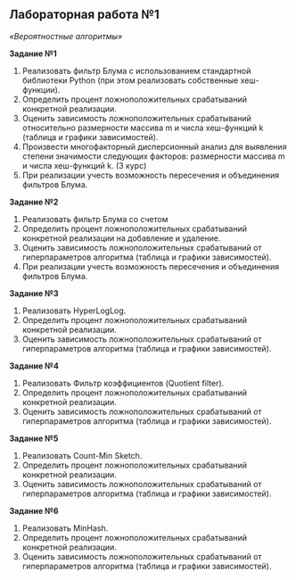## Лабораторная работа №1 ##
_«Вероятностные алгоритмы»_

**Задание №1**

1. Реализовать фильтр Блума с использованием стандартной библиотеки Python (при этом реализовать собственные хеш-функции).
2. Определить процент ложноположительных срабатываний конкретной реализации.
3. Оценить зависимость ложноположительных срабатываний относительно размерности массива m и числа хеш-функций k (таблица и графики зависимостей).
4. Произвести многофакторный дисперсионный анализ для выявления степени значимости следующих факторов: размерности массива m и числа хеш-функций k. (3 курс)
5. При реализации учесть возможность пересечения и объединения фильтров Блума.

**Задание №2**

1. Реализовать фильтр Блума со счетом
2. Определить процент ложноположительных срабатываний конкретной реализации на добавление и удаление.
3. Оценить зависимость ложноположительных срабатываний от гиперпараметров алгоритма (таблица и графики зависимостей).
4. При реализации учесть возможность пересечения и объединения фильтров Блума.

**Задание №3**

1. Реализовать HyperLogLog.
2. Определить процент ложноположительных срабатываний конкретной реализации.
3. Оценить зависимость ложноположительных срабатываний от гиперпараметров алгоритма (таблица и графики зависимостей).

**Задание №4**

1. Реализовать Фильтр коэффициентов (Quotient filter).
2. Определить процент ложноположительных срабатываний конкретной реализации.
3. Оценить зависимость ложноположительных срабатываний от гиперпараметров алгоритма (таблица и графики зависимостей).

**Задание №5**

1. Реализовать Count-Min Sketch.
2. Определить процент ложноположительных срабатываний конкретной реализации.
3. Оценить зависимость ложноположительных срабатываний от гиперпараметров алгоритма (таблица и графики зависимостей).

**Задание №6**

1. Реализовать MinHash.
2. Определить процент ложноположительных срабатываний конкретной реализации.
3. Оценить зависимость ложноположительных срабатываний от гиперпараметров алгоритма (таблица и графики зависимостей).
